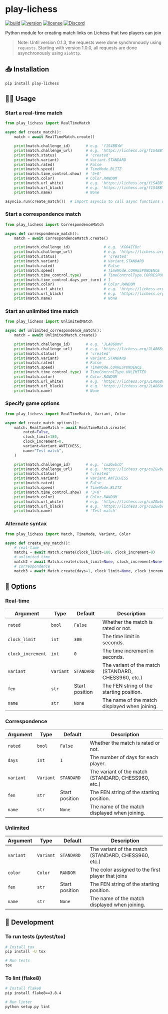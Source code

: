 # play-lichess

[![build](https://img.shields.io/github/workflow/status/DenverCoder1/play-lichess/Python%20application/main)](https://github.com/DenverCoder1/play-lichess/actions/workflows/python-app.yml)
[![version](https://img.shields.io/pypi/v/play-lichess)](https://pypi.org/project/play-lichess/)
[![license](https://img.shields.io/pypi/l/play-lichess)](https://github.com/DenverCoder1/play-lichess/blob/main/LICENSE)
[![Discord](https://img.shields.io/discord/819650821314052106?color=7289DA&logo=discord&logoColor=white "Dev Pro Tips Discussion & Support Server")](https://discord.gg/fPrdqh3Zfu)

Python module for creating match links on Lichess that two players can join

> Note: Until version 0.1.3, the requests were done synchronously using `requests`. Starting with version 1.0.0, all requests are done asynchronously using `aiohttp`.

## 📥 Installation

`pip install play-lichess`

## 🧑‍💻 Usage

### Start a real-time match

```py
from play_lichess import RealTimeMatch

async def create_match():
    match = await RealTimeMatch.create()

    print(match.challenge_id)       # e.g. 'f1S4BBYW'
    print(match.challenge_url)      # e.g. 'https://lichess.org/f1S4BBYW'
    print(match.status)             # 'created'
    print(match.variant)            # Variant.STANDARD
    print(match.rated)              # False
    print(match.speed)              # TimeMode.BLITZ
    print(match.time_control.show)  # '5+0'
    print(match.color)              # Color.RANDOM
    print(match.url_white)          # e.g. 'https://lichess.org/f1S4BBYW?color=white'
    print(match.url_black)          # e.g. 'https://lichess.org/f1S4BBYW?color=black'
    print(match.name)               # None

asyncio.run(create_match())  # import asyncio to call async functions outside event loop
```

### Start a correspondence match

```py
from play_lichess import CorrespondenceMatch

async def correspondence_match():
    match = await CorrespondenceMatch.create()

    print(match.challenge_id)               # e.g. 'KGO4ICDn'
    print(match.challenge_url)              # e.g. 'https://lichess.org/KGO4ICDn'
    print(match.status)                     # 'created'
    print(match.variant)                    # Variant.STANDARD
    print(match.rated)                      # False
    print(match.speed)                      # TimeMode.CORRESPONDENCE
    print(match.time_control.type)          # TimeControlType.CORRESPONDENCE
    print(match.time_control.days_per_turn) # 1
    print(match.color)                      # Color.RANDOM
    print(match.url_white)                  # e.g. 'https://lichess.org/KGO4ICDn?color=white'
    print(match.url_black)                  # e.g. 'https://lichess.org/KGO4ICDn?color=black'
    print(match.name)                       # None
```

### Start an unlimited time match

```py
from play_lichess import UnlimitedMatch

async def unlimited_correspondence_match():
    match = await UnlimitedMatch.create()

    print(match.challenge_id)       # e.g. 'JLA868mV'
    print(match.challenge_url)      # e.g. 'https://lichess.org/JLA868mV'
    print(match.status)             # 'created'
    print(match.variant)            # Variant.STANDARD
    print(match.rated)              # False
    print(match.speed)              # TimeMode.CORRESPONDENCE
    print(match.time_control.type)  # TimeControlType.UNLIMITED
    print(match.color)              # Color.RANDOM
    print(match.url_white)          # e.g. 'https://lichess.org/JLA868mV?color=white'
    print(match.url_black)          # e.g. 'https://lichess.org/JLA868mV?color=black'
    print(match.name)               # None
```

### Specify game options

```py
from play_lichess import RealTimeMatch, Variant, Color

async def create_match_options():
    match: RealTimeMatch = await RealTimeMatch.create(
        rated=False,
        clock_limit=180,
        clock_increment=0,
        variant=Variant.ANTICHESS,
        name="Test match",
    )

    print(match.challenge_id)       # e.g. 'cuZGwbcO'
    print(match.challenge_url)      # e.g. 'https://lichess.org/cuZGwbcO'
    print(match.status)             # 'created'
    print(match.variant)            # Variant.ANTICHESS
    print(match.rated)              # False
    print(match.speed)              # TimeMode.BLITZ
    print(match.time_control.show)  # '3+0'
    print(match.color)              # Color.RANDOM
    print(match.url_white)          # e.g. 'https://lichess.org/cuZGwbcO?color=white'
    print(match.url_black)          # e.g. 'https://lichess.org/cuZGwbcO?color=black'
    print(match.name)               # 'Test match'
```

### Alternate syntax

```py
from play_lichess import Match, TimeMode, Variant, Color

async def create_any_match():
    # real-time
    match1 = await Match.create(clock_limit=180, clock_increment=0)
    # unlimited time
    match2 = await Match.create(clock_limit=None, clock_increment=None)
    # correspondence
    match3 = await Match.create(days=1, clock_limit=None, clock_increment=None)
```

## 🔧 Options

### Real-time

| Argument          | Type      | Default        | Description                                         |
| ----------------- | --------- | -------------- | --------------------------------------------------- |
| `rated`           | `bool`    | `False`        | Whether the match is rated or not.                  |
| `clock_limit`     | `int`     | `300`          | The time limit in seconds.                          |
| `clock_increment` | `int`     | `0`            | The time increment in seconds.                      |
| `variant`         | `Variant` | `STANDARD`     | The variant of the match (STANDARD, CHESS960, etc.) |
| `fen`             | `str`     | Start position | The FEN string of the starting position.            |
| `name`            | `str`     | `None`         | The name of the match displayed when joining.       |

### Correspondence

| Argument  | Type      | Default        | Description                                         |
| --------- | --------- | -------------- | --------------------------------------------------- |
| `rated`   | `bool`    | `False`        | Whether the match is rated or not.                  |
| `days`    | `int`     | `1`            | The number of days for each player.                 |
| `variant` | `Variant` | `STANDARD`     | The variant of the match (STANDARD, CHESS960, etc.) |
| `fen`     | `str`     | Start position | The FEN string of the starting position.            |
| `name`    | `str`     | `None`         | The name of the match displayed when joining.       |

### Unlimited

| Argument  | Type      | Default        | Description                                         |
| --------- | --------- | -------------- | --------------------------------------------------- |
| `variant` | `Variant` | `STANDARD`     | The variant of the match (STANDARD, CHESS960, etc.) |
| `color`   | `Color`   | `RANDOM`       | The color assigned to the first player that joins   |
| `fen`     | `str`     | Start position | The FEN string of the starting position.            |
| `name`    | `str`     | `None`         | The name of the match displayed when joining.       |

## 🧰 Development

### To run tests (pytest/tox)

```bash
# Install tox
pip install -U tox

# Run tests
tox
```

### To lint (flake8)

```bash
# Install flake8
pip install flake8==3.8.4

# Run linter
python setup.py lint
```
